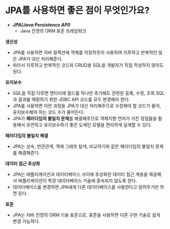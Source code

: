 # JPA를 사용하면 좋은 점이 무엇인가요?

- **_JPA(Java Persistence API)_**
  - Java 진영의 ORM 표준 프레임워크

**생산성**
- JPA를 사용하면 자바 컬렉션에 객체를 저장하듯이 사용하여 지루하고 반복적인 일은 JPA가 대신 처리해준다.
- 따라서 지루하고 반복적인 코드와 CRUD용 SQL을 개발자가 직접 작성하지 않아도 된다.

**유지보수**
- SQL을 직접 다루면 엔티티에 필드를 하나만 추가해도 관련된 등록, 수정, 조회 SQL과 결과를 매핑하기 위한 JDBC API 코드를 모두 변경해야 한다.
- JPA를 사용하면 이런 과정을 JPA가 대신 처리해주므로 수정해야 할 코드가 줄어, 유지보수해야 하는 코드 수가 줄어든다.
- JPA가 **패러다임의 불일치 문제**를 해결해주므로 객체지향 언어가 가진 장점들을 활용해서 유연하고 유지보수하기 좋은 도메인 모델을 편리하게 설계할 수 있다.

**패러다임의 불일치 해결**
- JPA는 상속, 연관관계, 객체 그래프 탐색, 비교하기와 같은 패러다임의 불일치 문제를 해결해준다.

**데이터 접근 추상화**
- JPA는 애플리케이션과 데이터베이스 사이에 추상화된 데이터 접근 계층을 제공해서 애플리케이션이 특정 데이터베이스 기술에 종속되지 않도록 한다.
- 데이터베이스를 변경하면 JPA에게 다른 데이터베이스를 사용한다고 알려주기만 하면 된다.

**표준**
- JPA는 자바 진영의 ORM 기술 표준으로, 표준을 사용하면 다른 구현 기술로 쉽게 변경 가능하다.